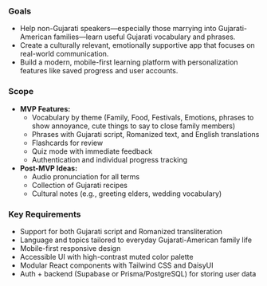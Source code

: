 ### Goals
- Help non-Gujarati speakers—especially those marrying into Gujarati-American families—learn useful Gujarati vocabulary and phrases.
- Create a culturally relevant, emotionally supportive app that focuses on real-world communication.
- Build a modern, mobile-first learning platform with personalization features like saved progress and user accounts.

### Scope
- **MVP Features:**
  - Vocabulary by theme (Family, Food, Festivals, Emotions, phrases to show annoyance, cute things to say to close family members)
  - Phrases with Gujarati script, Romanized text, and English translations
  - Flashcards for review
  - Quiz mode with immediate feedback
  - Authentication and individual progress tracking
- **Post-MVP Ideas:**
  - Audio pronunciation for all terms
  - Collection of Gujarati recipes
  - Cultural notes (e.g., greeting elders, wedding vocabulary)

### Key Requirements
- Support for both Gujarati script and Romanized transliteration
- Language and topics tailored to everyday Gujarati-American family life
- Mobile-first responsive design
- Accessible UI with high-contrast muted color palette
- Modular React components with Tailwind CSS and DaisyUI
- Auth + backend (Supabase or Prisma/PostgreSQL) for storing user data
